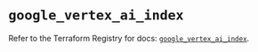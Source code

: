 # `google_vertex_ai_index`

Refer to the Terraform Registry for docs: [`google_vertex_ai_index`](https://registry.terraform.io/providers/hashicorp/google/4.85.0/docs/resources/vertex_ai_index).
